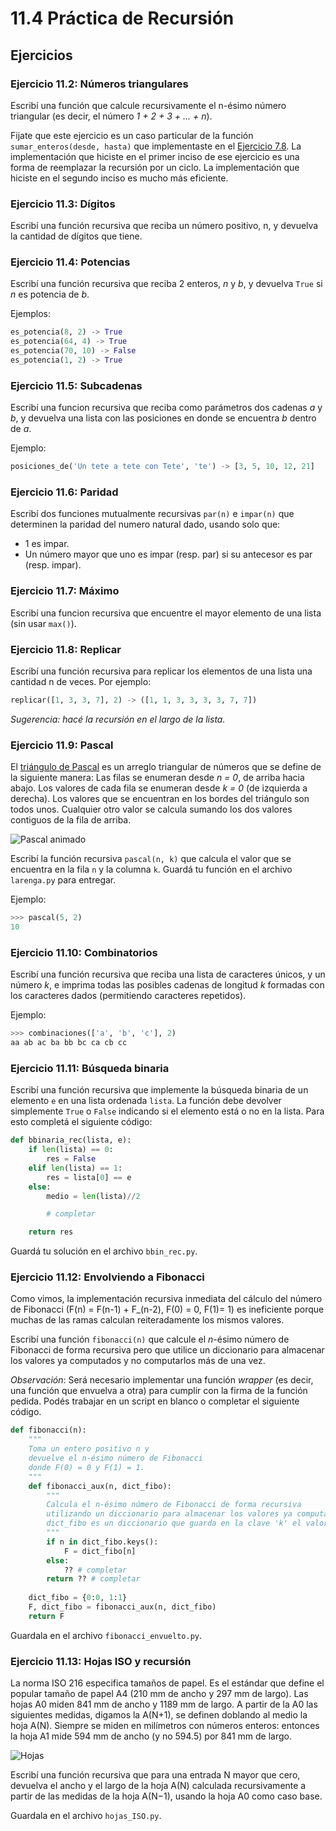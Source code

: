 # 11.4 Práctica de Recursión

## Ejercicios


### Ejercicio 11.2: Números triangulares
Escribí una función que calcule recursivamente el n-ésimo número
triangular (es decir, el número *1 + 2 + 3 + ... + n*).

Fijate que este ejercicio es un caso particular de la función `sumar_enteros(desde, hasta)` que implementaste en el [Ejercicio 7.8](../07_Plt_Especificacion_y_Documentacion/05_Especificacion_y_Documentacion.md#ejercicio-78-sumas). La implementación que hiciste en el primer inciso de ese ejercicio es una forma de reemplazar la recursión por un ciclo. La implementación que hiciste en el segundo inciso es mucho más eficiente.


### Ejercicio 11.3: Dígitos
Escribí una función recursiva que reciba un número positivo, n, y devuelva
la cantidad de dígitos que tiene.


### Ejercicio 11.4: Potencias
Escribí una función recursiva que reciba 2 enteros, *n* y *b*, y devuelva
`True` si *n* es potencia de *b*.

Ejemplos:

```python
es_potencia(8, 2) -> True
es_potencia(64, 4) -> True
es_potencia(70, 10) -> False
es_potencia(1, 2) -> True
```


### Ejercicio 11.5: Subcadenas
Escribí una funcion recursiva que reciba como parámetros dos cadenas *a* y
*b*, y devuelva una lista con las posiciones en donde se encuentra *b*
dentro de *a*.

Ejemplo:

```python
posiciones_de('Un tete a tete con Tete', 'te') -> [3, 5, 10, 12, 21]
```

### Ejercicio 11.6: Paridad
Escribí dos funciones mutualmente recursivas `par(n)` e `impar(n)` que
determinen la paridad del numero natural dado, usando solo que:

* 1 es impar.
* Un número mayor que uno es impar (resp. par) si su antecesor es par (resp. impar).


### Ejercicio 11.7: Máximo
Escribí una funcion recursiva que encuentre el mayor elemento de una lista (sin usar `max()`).


### Ejercicio 11.8: Replicar
Escribí una función recursiva para replicar los elementos de una lista
una cantidad n de veces. Por ejemplo:

```python
replicar([1, 3, 3, 7], 2) -> ([1, 1, 3, 3, 3, 3, 7, 7])
```

_Sugerencia: hacé la recursión en el largo de la lista._

### Ejercicio 11.9: Pascal
El [triángulo de Pascal](https://es.wikipedia.org/wiki/Tri%C3%A1ngulo_de_Pascal) es un arreglo triangular de números que se define de la siguiente manera: Las filas se enumeran desde *n = 0*, de arriba hacia
abajo. Los valores de cada fila se enumeran desde *k = 0* (de izquierda a
derecha). Los valores que se encuentran en los bordes del triángulo son todos unos. Cualquier otro valor se calcula sumando los dos valores contiguos de
la fila de arriba.

![Pascal animado](./PascalTriangleAnimated2.gif)

Escribí la función recursiva `pascal(n, k)` que calcula el valor que se
encuentra en la fila `n` y la columna `k`. Guardá tu función en el archivo `larenga.py` para entregar.

Ejemplo:
```python
>>> pascal(5, 2)
10
```



### Ejercicio 11.10: Combinatorios

Escribí una función recursiva que reciba una lista de caracteres únicos,
y un número *k*, e imprima todas las posibles cadenas de longitud *k* formadas
con los caracteres dados (permitiendo caracteres repetidos).

Ejemplo: 

```python
>>> combinaciones(['a', 'b', 'c'], 2)
aa ab ac ba bb bc ca cb cc
```


### Ejercicio 11.11: Búsqueda binaria
Escribí una función recursiva que implemente la búsqueda binaria de un elemento `e` en una lista ordenada `lista`. La función debe devolver simplemente `True` o `False` indicando si el elemento está o no en la lista. Para esto completá el siguiente código:

```python
def bbinaria_rec(lista, e):
    if len(lista) == 0:
        res = False
    elif len(lista) == 1:
        res = lista[0] == e
    else:
        medio = len(lista)//2

        # completar

    return res
```

Guardá tu solución en el archivo `bbin_rec.py`.

### Ejercicio 11.12: Envolviendo a Fibonacci
Como vimos, la implementación recursiva inmediata del cálculo del número de Fibonacci (F(n) = F(n-1) + F_(n-2), F(0) = 0, F(1)= 1) es ineficiente porque muchas de las ramas calculan reiteradamente los mismos valores.

Escribí una función `fibonacci(n)` que calcule el *n*-ésimo número
de Fibonacci de forma recursiva pero que utilice un diccionario para almacenar
los valores ya computados y no computarlos más de una vez.

_Observación_: Será necesario implementar una función *wrapper* (es decir, una función que envuelva a otra) para cumplir con la firma de la función pedida. Podés trabajar en un script en blanco o completar el siguiente código.

```python
def fibonacci(n):
    """
    Toma un entero positivo n y
    devuelve el n-ésimo número de Fibonacci
    donde F(0) = 0 y F(1) = 1.
    """
    def fibonacci_aux(n, dict_fibo):
        """
        Calcula el n-ésimo número de Fibonacci de forma recursiva
        utilizando un diccionario para almacenar los valores ya computados.
        dict_fibo es un diccionario que guarda en la clave 'k' el valor de F(k)
        """
        if n in dict_fibo.keys():
            F = dict_fibo[n]
        else:
            ?? # completar
        return ?? # completar
    
    dict_fibo = {0:0, 1:1} 
    F, dict_fibo = fibonacci_aux(n, dict_fibo)
    return F 
```

Guardala en el archivo `fibonacci_envuelto.py`.

### Ejercicio 11.13: Hojas ISO y recursión
La norma ISO 216 especifica tamaños de papel. Es el estándar que define el popular tamaño de papel A4 (210 mm de ancho y 297 mm de largo). Las hojas A0 miden 841 mm de ancho y 1189 mm de largo. A partir de la A0 las siguientes medidas, digamos la A(N+1), se definen doblando al medio la hoja A(N). Siempre se miden en milímetros con números enteros: entonces la hoja A1 mide 594 mm
de ancho (y no 594.5) por 841 mm de largo. 

![Hojas](./AN.png)

Escribí una función recursiva que para una entrada N mayor
que cero, devuelva el ancho y el largo de la hoja A(N) calculada
recursivamente a partir de las medidas de la hoja A(N−1), usando la
hoja A0 como caso base.

Guardala en el archivo `hojas_ISO.py`.


